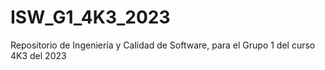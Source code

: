 # ISW_G1_4K3_2023
Repositorio de Ingeniería y Calidad de Software, para el Grupo 1 del curso 4K3 del 2023
